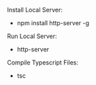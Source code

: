 Install Local Server:

- npm install http-server -g

Run Local Server:

- http-server

Compile Typescript Files:

- tsc